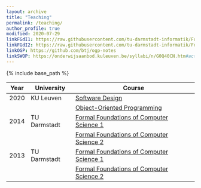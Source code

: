 ```yaml
---
layout: archive
title: "Teaching"
permalink: /teaching/
author_profile: true
modified: 2020-07-29
linkFGdI1: https://raw.githubusercontent.com/tu-darmstadt-informatik/Formale-Grundlagen-der-Informatik-1/master/script/fgdi1-script-logik-erster-stufe-2010-SoSe.pdf
linkFGdI2: https://raw.githubusercontent.com/tu-darmstadt-informatik/Formale-Grundlagen-der-Informatik-2/master/script/fgdi2-script-aussagelogik-2010-SoSe.pdf
linkOGP: https://github.com/btj/ogp-notes
linkSWOP: https://onderwijsaanbod.kuleuven.be/syllabi/n/G0Q40CN.htm#activetab=doelstellingen_idm11972816
---
```


{% include base_path %}

Year | University   | Course  
-----|--------------|--------------------------------------
2020 | KU Leuven    | [Software Design]({{page.linkSWOP}})
     |              | [Object-Oriented Programming]({{page.linkOGP}})
2014 | TU Darmstadt | [Formal Foundations of Computer Science 1]({{page.linkFGdI1}})
     |              | [Formal Foundations of Computer Science 2]({{page.linkFGdI2}})
2013 | TU Darmstadt | [Formal Foundations of Computer Science 1]({{page.linkFGdI1}})
     |              | [Formal Foundations of Computer Science 2]({{page.linkFGdI2}})
